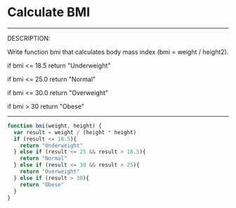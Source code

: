 # Calculate BMI

***
DESCRIPTION:

Write function bmi that calculates body mass index (bmi = weight / height2).

if bmi <= 18.5 return "Underweight"

if bmi <= 25.0 return "Normal"

if bmi <= 30.0 return "Overweight"

if bmi > 30 return "Obese"
***

```js
function bmi(weight, height) {
  var result = weight / (height * height)
  if (result <= 18.5){
    return "Underweight"
  } else if (result <= 25 && result > 18.5){
    return "Normal"
  } else if (result <= 30 && result > 25){
    return "Overweight"
  } else if (result > 30){
    return "Obese"
  }
}
```